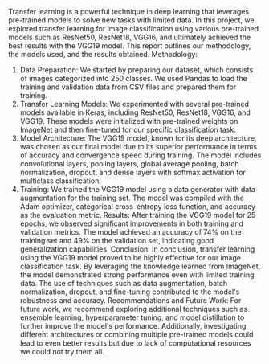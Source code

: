 Transfer learning is a powerful technique in deep learning that
leverages pre-trained models to solve new tasks with limited data. In this project,
we explored transfer learning for image classification using various pre-trained
models such as ResNet50, ResNet18, VGG16, and ultimately achieved the best
results with the VGG19 model. This report outlines our methodology, the models
used, and the results obtained.
Methodology:
1. Data Preparation: We started by preparing our dataset, which consists of
images categorized into 250 classes. We used Pandas to load the training
and validation data from CSV files and prepared them for training.
2. Transfer Learning Models: We experimented with several pre-trained
models available in Keras, including ResNet50, ResNet18, VGG16, and VGG19.
These models were initialized with pre-trained weights on ImageNet and
then fine-tuned for our specific classification task.
3. Model Architecture: The VGG19 model, known for its deep architecture,
was chosen as our final model due to its superior performance in terms of
accuracy and convergence speed during training. The model includes
convolutional layers, pooling layers, global average pooling, batch
normalization, dropout, and dense layers with softmax activation for multiclass classification.
4. Training: We trained the VGG19 model using a data generator with data
augmentation for the training set. The model was compiled with the Adam
optimizer, categorical cross-entropy loss function, and accuracy as the
evaluation metric.
Results: After training the VGG19 model for 25 epochs, we observed significant
improvements in both training and validation metrics. The model achieved an
accuracy of 74% on the training set and 49% on the validation set, indicating good
generalization capabilities.
Conclusion: In conclusion, transfer learning using the VGG19 model proved to be
highly effective for our image classification task. By leveraging the knowledge
learned from ImageNet, the model demonstrated strong performance even with
limited training data. The use of techniques such as data augmentation, batch
normalization, dropout, and fine-tuning contributed to the model's robustness and
accuracy.
Recommendations and Future Work: For future work, we recommend exploring
additional techniques such as ensemble learning, hyperparameter tuning, and
model distillation to further improve the model's performance. Additionally,
investigating different architectures or combining multiple pre-trained models
could lead to even better results but due to lack of computational resources we
could not try them all. 
